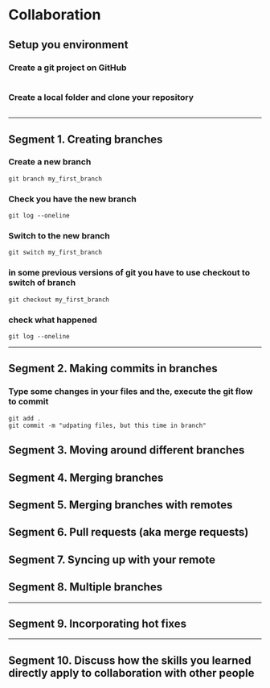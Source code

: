 # Collaboration

## Setup you environment

### Create a git project on GitHub
```
```

### Create a local folder and clone your repository
```
```

---

## Segment 1. Creating branches

### Create a new branch
```
git branch my_first_branch
```

### Check you have the new branch
```
git log --oneline
```

### Switch to the new branch
```
git switch my_first_branch
```

### in some previous versions of git you have to use checkout to switch of branch
```
git checkout my_first_branch
```


### check what happened
```
git log --oneline
```
---

## Segment 2. Making commits in branches

### Type some changes in your files and the, execute the git flow to commit
```
git add .
git commit -m "udpating files, but this time in branch"
```

## Segment 3. Moving around different branches

## Segment 4. Merging branches

## Segment 5. Merging branches with remotes

## Segment 6. Pull requests (aka merge requests)

## Segment 7. Syncing up with your remote

## Segment 8. Multiple branches

---

## Segment 9. Incorporating hot fixes

---

## Segment 10. Discuss how the skills you learned directly apply to collaboration with other people


